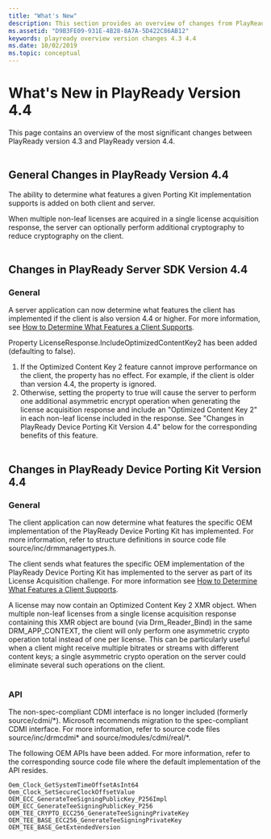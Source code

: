 ```yaml
---
title: "What's New"
description: This section provides an overview of changes from PlayReady version 4.3 to PlayReady version 4.4.
ms.assetid: "D9B3FE09-931E-4B28-8A7A-5D422C86AB12"
keywords: playready overview version changes 4.3 4.4
ms.date: 10/02/2019
ms.topic: conceptual
---
```


# What's New in PlayReady Version 4.4

This page contains an overview of the most significant changes between PlayReady version 4.3 and PlayReady version 4.4.
<br/><br/>

## General Changes in PlayReady Version 4.4

The ability to determine what features a given Porting Kit implementation supports is added on both client and server.

When multiple non-leaf licenses are acquired in a single license acquisition response, the server can optionally perform additional cryptography to reduce cryptography on the client.
<br/><br/>

## Changes in PlayReady Server SDK Version 4.4

### General

A server application can now determine what features the client has implemented if the client is also version 4.4 or higher. For more information, see [How to Determine What Features a Client Supports](../../Advanced/how-to-determine-client-features.md).

Property LicenseResponse.IncludeOptimizedContentKey2 has been added (defaulting to false).
1. If the Optimized Content Key 2 feature cannot improve performance on the client, the property has no effect.  For example, if the client is older than version 4.4, the property is ignored.
2. Otherwise, setting the property to true will cause the server to perform one additional asymmetric encrypt operation when generating the license acquisition response and include an "Optimized Content Key 2" in each non-leaf license included in the response.
See "Changes in PlayReady Device Porting Kit Version 4.4" below for the corresponding benefits of this feature.
<br/><br/>

## Changes in PlayReady Device Porting Kit Version 4.4

### General

The client application can now determine what features the specific OEM implementation of the PlayReady Device Porting Kit has implemented. For more information, refer to structure definitions in source code file source/inc/drmmanagertypes.h.

The client sends what features the specific OEM implementation of the PlayReady Device Porting Kit has implemented to the server as part of its License Acquisition challenge. For more information see [How to Determine What Features a Client Supports](../../Advanced/how-to-determine-client-features.md).

A license may now contain an Optimized Content Key 2 XMR object.  When multiple non-leaf licenses from a single license acquisition response containing this XMR object are bound (via Drm_Reader_Bind) in the same DRM_APP_CONTEXT, the client will only perform one asymmetric crypto operation total instead of one per license.  This can be particularly useful when a client might receive multiple bitrates or streams with different content keys; a single asymmetric crypto operation on the server could eliminate several such operations on the client.
<br/><br/>

### API

The non-spec-compliant CDMI interface is no longer included (formerly source/cdmi/\*). Microsoft recommends migration to the spec-compliant CDMI interface. For more information, refer to source code files source/inc/drmcdmi\* and source/modules/cdmi/real/\*.

The following OEM APIs have been added. For more information, refer to the corresponding source code file where the default implementation of the API resides.

    Oem_Clock_GetSystemTimeOffsetAsInt64
    Oem_Clock_SetSecureClockOffsetValue
    OEM_ECC_GenerateTeeSigningPublicKey_P256Impl
    OEM_ECC_GenerateTeeSigningPublicKey_P256
    OEM_TEE_CRYPTO_ECC256_GenerateTeeSigningPrivateKey
    OEM_TEE_BASE_ECC256_GenerateTeeSigningPrivateKey
    OEM_TEE_BASE_GetExtendedVersion

